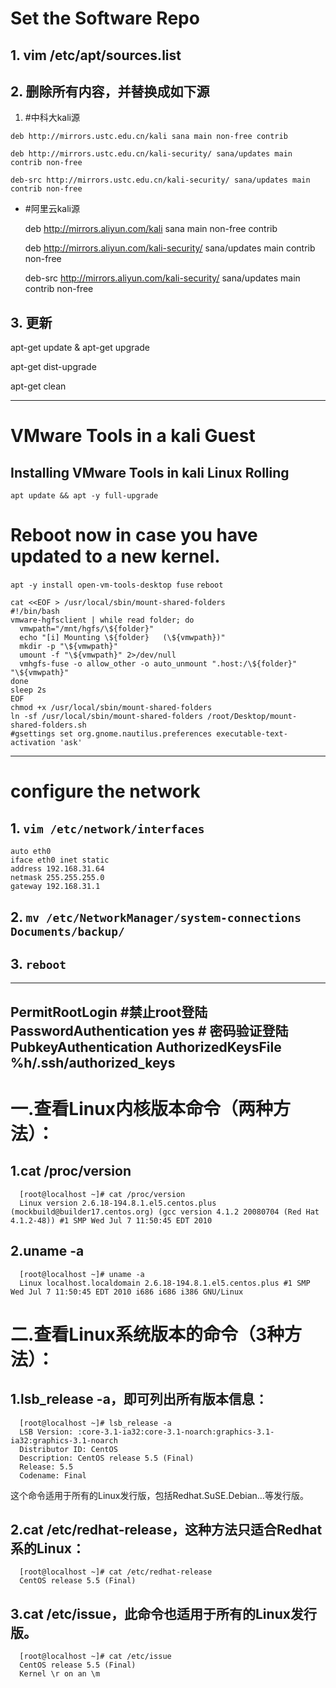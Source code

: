 # Set the Software Repo
## 1. vim /etc/apt/sources.list

## 2. 删除所有内容，并替换成如下源
  1. #中科大kali源

    deb http://mirrors.ustc.edu.cn/kali sana main non-free contrib

    deb http://mirrors.ustc.edu.cn/kali-security/ sana/updates main contrib non-free

    deb-src http://mirrors.ustc.edu.cn/kali-security/ sana/updates main contrib non-free
  * #阿里云kali源

    deb http://mirrors.aliyun.com/kali sana main non-free contrib

    deb http://mirrors.aliyun.com/kali-security/ sana/updates main contrib non-free

    deb-src http://mirrors.aliyun.com/kali-security/ sana/updates main contrib non-free

## 3. 更新
apt-get update & apt-get upgrade

apt-get dist-upgrade

apt-get clean

---

# VMware Tools in a kali Guest
## Installing VMware Tools in kali Linux Rolling
`apt update && apt -y full-upgrade`
# Reboot now in case you have updated to a new kernel.
`apt -y install open-vm-tools-desktop fuse`
`reboot`

```
cat <<EOF > /usr/local/sbin/mount-shared-folders
#!/bin/bash
vmware-hgfsclient | while read folder; do
  vmwpath="/mnt/hgfs/\${folder}"
  echo "[i] Mounting \${folder}   (\${vmwpath})"
  mkdir -p "\${vmwpath}"
  umount -f "\${vmwpath}" 2>/dev/null
  vmhgfs-fuse -o allow_other -o auto_unmount ".host:/\${folder}" "\${vmwpath}"
done
sleep 2s
EOF
chmod +x /usr/local/sbin/mount-shared-folders
ln -sf /usr/local/sbin/mount-shared-folders /root/Desktop/mount-shared-folders.sh
#gsettings set org.gnome.nautilus.preferences executable-text-activation 'ask'
```
---

# configure the network
## 1. `vim /etc/network/interfaces`
```
auto eth0
iface eth0 inet static
address 192.168.31.64
netmask 255.255.255.0
gateway 192.168.31.1
```

## 2. `mv /etc/NetworkManager/system-connections Documents/backup/`

## 3. `reboot`

---
PermitRootLogin #禁止root登陆
PasswordAuthentication yes # 密码验证登陆
PubkeyAuthentication
AuthorizedKeysFile %h/.ssh/authorized_keys
---

# 一.查看Linux内核版本命令（两种方法）：

## 1.cat /proc/version

```
  [root@localhost ~]# cat /proc/version
  Linux version 2.6.18-194.8.1.el5.centos.plus (mockbuild@builder17.centos.org) (gcc version 4.1.2 20080704 (Red Hat 4.1.2-48)) #1 SMP Wed Jul 7 11:50:45 EDT 2010
```

## 2.uname -a
```
  [root@localhost ~]# uname -a
  Linux localhost.localdomain 2.6.18-194.8.1.el5.centos.plus #1 SMP Wed Jul 7 11:50:45 EDT 2010 i686 i686 i386 GNU/Linux
```

# 二.查看Linux系统版本的命令（3种方法）：

## 1.lsb_release -a，即可列出所有版本信息：
```
  [root@localhost ~]# lsb_release -a
  LSB Version: :core-3.1-ia32:core-3.1-noarch:graphics-3.1-ia32:graphics-3.1-noarch
  Distributor ID: CentOS
  Description: CentOS release 5.5 (Final)
  Release: 5.5
  Codename: Final
```

这个命令适用于所有的Linux发行版，包括Redhat.SuSE.Debian…等发行版。

## 2.cat /etc/redhat-release，这种方法只适合Redhat系的Linux：
```
  [root@localhost ~]# cat /etc/redhat-release
  CentOS release 5.5 (Final)
```

## 3.cat /etc/issue，此命令也适用于所有的Linux发行版。
```
  [root@localhost ~]# cat /etc/issue
  CentOS release 5.5 (Final)
  Kernel \r on an \m
```
